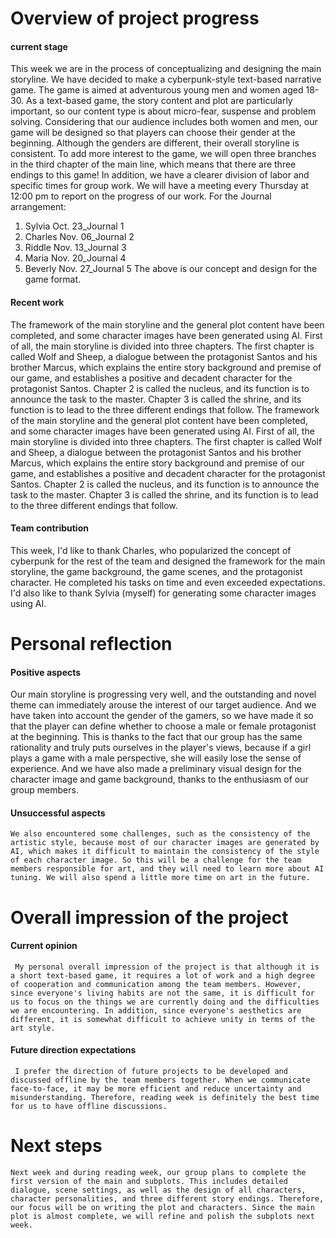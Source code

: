 # **Overview of project progress**
#### **current stage**
   This week we are in the process of conceptualizing and designing the main storyline. We have decided to make a cyberpunk-style text-based narrative game. The game is aimed at adventurous young men and women aged 18-30. As a text-based game, the story content and plot are particularly important, so our content type is about micro-fear, suspense and problem solving. Considering that our audience includes both women and men, our game will be designed so that players can choose their gender at the beginning. Although the genders are different, their overall storyline is consistent. To add more interest to the game, we will open three branches in the third chapter of the main line, which means that there are three endings to this game!
   In addition, we have a clearer division of labor and specific times for group work. We will have a meeting every Thursday at 12:00 pm to report on the progress of our work. For the Journal arrangement:
   1. Sylvia Oct. 23_Journal 1
   2. Charles Nov. 06_Journal 2
   3. Riddle Nov. 13_Journal 3
   4. Maria Nov. 20_Journal 4
   5. Beverly Nov. 27_Journal 5
 The above is our concept and design for the game format.

#### **Recent work**

The framework of the main storyline and the general plot content have been completed, and some character images have been generated using AI. First of all, the main storyline is divided into three chapters. The first chapter is called Wolf and Sheep, a dialogue between the protagonist Santos and his brother Marcus, which explains the entire story background and premise of our game, and establishes a positive and decadent character for the protagonist Santos. Chapter 2 is called the nucleus, and its function is to announce the task to the master. Chapter 3 is called the shrine, and its function is to lead to the three different endings that follow.
The framework of the main storyline and the general plot content have been completed, and some character images have been generated using AI. First of all, the main storyline is divided into three chapters. The first chapter is called Wolf and Sheep, a dialogue between the protagonist Santos and his brother Marcus, which explains the entire story background and premise of our game, and establishes a positive and decadent character for the protagonist Santos. Chapter 2 is called the nucleus, and its function is to announce the task to the master. Chapter 3 is called the shrine, and its function is to lead to the three different endings that follow.

#### **Team contribution**
This week, I'd like to thank Charles, who popularized the concept of cyberpunk for the rest of the team and designed the framework for the main storyline, the game background, the game scenes, and the protagonist character. He completed his tasks on time and even exceeded expectations. I'd also like to thank Sylvia (myself) for generating some character images using AI.

# **Personal reflection**
#### **Positive aspects**
Our main storyline is progressing very well, and the outstanding and novel theme can immediately arouse the interest of our target audience. And we have taken into account the gender of the gamers, so we have made it so that the player can define whether to choose a male or female protagonist at the beginning. This is thanks to the fact that our group has the same rationality and truly puts ourselves in the player's views, because if a girl plays a game with a male perspective, she will easily lose the sense of experience. And we have also made a preliminary visual design for the character image and game background, thanks to the enthusiasm of our group members.

#### **Unsuccessful aspects**

    We also encountered some challenges, such as the consistency of the artistic style, because most of our character images are generated by AI, which makes it difficult to maintain the consistency of the style of each character image. So this will be a challenge for the team members responsible for art, and they will need to learn more about AI tuning. We will also spend a little more time on art in the future.

# **Overall impression of the project** 
#### **Current opinion**

     My personal overall impression of the project is that although it is a short text-based game, it requires a lot of work and a high degree of cooperation and communication among the team members. However, since everyone's living habits are not the same, it is difficult for us to focus on the things we are currently doing and the difficulties we are encountering. In addition, since everyone's aesthetics are different, it is somewhat difficult to achieve unity in terms of the art style.

#### **Future direction expectations**

     I prefer the direction of future projects to be developed and discussed offline by the team members together. When we communicate face-to-face, it may be more efficient and reduce uncertainty and misunderstanding. Therefore, reading week is definitely the best time for us to have offline discussions.

# **Next steps**

    Next week and during reading week, our group plans to complete the first version of the main and subplots. This includes detailed dialogue, scene settings, as well as the design of all characters, character personalities, and three different story endings. Therefore, our focus will be on writing the plot and characters. Since the main plot is almost complete, we will refine and polish the subplots next week.

